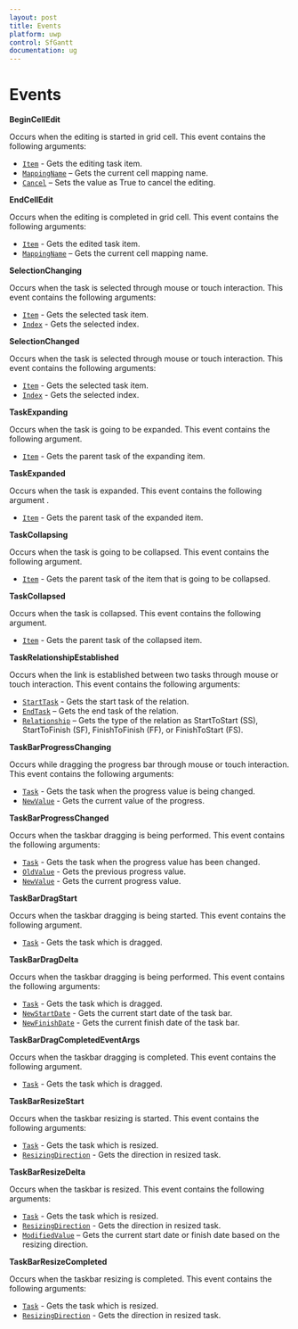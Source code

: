 ```yaml
---
layout: post
title: Events
platform: uwp
control: SfGantt
documentation: ug
---
```


# Events

**BeginCellEdit**

Occurs when the editing is started in grid cell. This event contains the following arguments:

* [`Item`](https://help.syncfusion.com/cr/cref_files/uwp/Syncfusion.SfGantt.UWP~Syncfusion.UI.Xaml.Gantt.BeginCellEditEventArgs~Item.html) - Gets the editing task item.
* [`MappingName`](https://help.syncfusion.com/cr/cref_files/uwp/Syncfusion.SfGantt.UWP~Syncfusion.UI.Xaml.Gantt.BeginCellEditEventArgs~MappingName.html) – Gets the current cell mapping name.
* [`Cancel`](https://help.syncfusion.com/cr/cref_files/uwp/Syncfusion.SfGantt.UWP~Syncfusion.UI.Xaml.Gantt.BeginCellEditEventArgs~IsCancel.html) – Sets the value as True to cancel the editing.

**EndCellEdit**

Occurs when the editing is completed in grid cell. This event contains the following arguments:

* [`Item`](https://help.syncfusion.com/cr/cref_files/uwp/Syncfusion.SfGantt.UWP~Syncfusion.UI.Xaml.Gantt.EndCellEditEventArgs~Item.html) - Gets the edited task item.
* [`MappingName`](https://help.syncfusion.com/cr/cref_files/uwp/Syncfusion.SfGantt.UWP~Syncfusion.UI.Xaml.Gantt.EndCellEditEventArgs~MappingName.html) – Gets the current cell mapping name.

**SelectionChanging**

Occurs when the task is selected through mouse or touch interaction. This event contains the following arguments:

* [`Item`](https://help.syncfusion.com/cr/cref_files/uwp/Syncfusion.SfGantt.UWP~Syncfusion.UI.Xaml.Gantt.SelectionChangingEventArgs~Item.html) - Gets the selected task item.
* [`Index`](https://help.syncfusion.com/cr/cref_files/uwp/Syncfusion.SfGantt.UWP~Syncfusion.UI.Xaml.Gantt.SelectionChangingEventArgs~Index.html) -  Gets the selected index.

**SelectionChanged**

Occurs when the task is selected through mouse or touch interaction. This event contains the following arguments:

* [`Item`](https://help.syncfusion.com/cr/cref_files/uwp/Syncfusion.SfGantt.UWP~Syncfusion.UI.Xaml.Gantt.SelectionChangedEventArgs~Item.html) - Gets the selected task item.
* [`Index`](https://help.syncfusion.com/cr/cref_files/uwp/Syncfusion.SfGantt.UWP~Syncfusion.UI.Xaml.Gantt.SelectionChangedEventArgs~Index.html) -  Gets the selected index.

**TaskExpanding**

Occurs when the task is going to be expanded. This event contains the following argument.

* [`Item`](https://help.syncfusion.com/cr/cref_files/uwp/Syncfusion.SfGantt.UWP~Syncfusion.UI.Xaml.Gantt.TaskExpandingEventArgs~Item.html) - Gets the parent task of the expanding item.

**TaskExpanded**

Occurs when the task is expanded. This event contains the following argument .

* [`Item`](https://help.syncfusion.com/cr/cref_files/uwp/Syncfusion.SfGantt.UWP~Syncfusion.UI.Xaml.Gantt.TaskExpandedEventArgs~Item.html) - Gets the parent task of the expanded item.

**TaskCollapsing**

Occurs when the task is going to be collapsed. This event contains the following argument.

* [`Item`](https://help.syncfusion.com/cr/cref_files/uwp/Syncfusion.SfGantt.UWP~Syncfusion.UI.Xaml.Gantt.TaskCollapsingEventArgs~Item.html) - Gets the parent task of the item that is going to be collapsed.

**TaskCollapsed**

Occurs when the task is collapsed. This event contains the following argument.

* [`Item`](https://help.syncfusion.com/cr/cref_files/uwp/Syncfusion.SfGantt.UWP~Syncfusion.UI.Xaml.Gantt.TaskCollapsedEventArgs~Item.html) - Gets the parent task of the collapsed item.

**TaskRelationshipEstablished**

Occurs when the link is established between two tasks through mouse or touch interaction. This event contains the following arguments:

* [`StartTask`](https://help.syncfusion.com/cr/cref_files/uwp/Syncfusion.SfGantt.UWP~Syncfusion.UI.Xaml.Gantt.TaskRelationshipEventArgs~StartTask.html) - Gets the start task of the relation.
* [`EndTask`](https://help.syncfusion.com/cr/cref_files/uwp/Syncfusion.SfGantt.UWP~Syncfusion.UI.Xaml.Gantt.TaskRelationshipEventArgs~EndTask.html) – Gets the end task of the relation.
* [`Relationship`](https://help.syncfusion.com/cr/cref_files/uwp/Syncfusion.SfGantt.UWP~Syncfusion.UI.Xaml.Gantt.TaskRelationshipEventArgs~Relationship.html) – Gets the type of the relation as StartToStart (SS), StartToFinish (SF), FinishToFinish (FF), or FinishToStart (FS).

**TaskBarProgressChanging**

Occurs while dragging the progress bar through mouse or touch interaction. This event contains the following arguments:

* [`Task`](https://help.syncfusion.com/cr/cref_files/uwp/Syncfusion.SfGantt.UWP~Syncfusion.UI.Xaml.Gantt.TaskBarProgressChangingEventArgs~Task.html) - Gets the task when the progress value is being changed.
* [`NewValue`](https://help.syncfusion.com/cr/cref_files/uwp/Syncfusion.SfGantt.UWP~Syncfusion.UI.Xaml.Gantt.TaskBarProgressChangingEventArgs~NewValue.html) - Gets the current value of the progress.

**TaskBarProgressChanged**

Occurs when the taskbar dragging is being performed. This event contains the following arguments:

* [`Task`](https://help.syncfusion.com/cr/cref_files/uwp/Syncfusion.SfGantt.UWP~Syncfusion.UI.Xaml.Gantt.TaskBarProgressChangedEventArgs~Task.html) - Gets the task  when the progress value has been changed.
* [`OldValue`](https://help.syncfusion.com/cr/cref_files/uwp/Syncfusion.SfGantt.UWP~Syncfusion.UI.Xaml.Gantt.TaskBarProgressChangedEventArgs~OldValue.html) - Gets the previous progress value.
* [`NewValue`](https://help.syncfusion.com/cr/cref_files/uwp/Syncfusion.SfGantt.UWP~Syncfusion.UI.Xaml.Gantt.TaskBarProgressChangedEventArgs~NewValue.html) - Gets the current progress value.

**TaskBarDragStart**

Occurs when the taskbar dragging is being started. This event contains the following argument.

* [`Task`](https://help.syncfusion.com/cr/cref_files/uwp/Syncfusion.SfGantt.UWP~Syncfusion.UI.Xaml.Gantt.TaskBarDragStartEventArgs~Task.html) - Gets the task which is dragged.

**TaskBarDragDelta**

Occurs when the taskbar dragging is being performed. This event contains the following arguments:

* [`Task`](https://help.syncfusion.com/cr/cref_files/uwp/Syncfusion.SfGantt.UWP~Syncfusion.UI.Xaml.Gantt.TaskBarDragDeltaEventArgs~Task.html) - Gets the task which is dragged.
* [`NewStartDate`](https://help.syncfusion.com/cr/cref_files/uwp/Syncfusion.SfGantt.UWP~Syncfusion.UI.Xaml.Gantt.TaskBarDragDeltaEventArgs~NewStartDate.html) - Gets the current start date of the task bar.
* [`NewFinishDate`](https://help.syncfusion.com/cr/cref_files/uwp/Syncfusion.SfGantt.UWP~Syncfusion.UI.Xaml.Gantt.TaskBarDragDeltaEventArgs~NewFinishDate.html) - Gets the current finish date of the task bar.

**TaskBarDragCompletedEventArgs**

Occurs when the taskbar dragging is completed. This event contains the following argument.

* [`Task`](https://help.syncfusion.com/cr/cref_files/uwp/Syncfusion.SfGantt.UWP~Syncfusion.UI.Xaml.Gantt.TaskBarDragCompletedEventArgs~Task.html) - Gets the task which is dragged.

**TaskBarResizeStart**

Occurs when the taskbar resizing is started. This event contains the following arguments:

* [`Task`](https://help.syncfusion.com/cr/cref_files/uwp/Syncfusion.SfGantt.UWP~Syncfusion.UI.Xaml.Gantt.TaskBarResizeStartEventArgs~Task.html) - Gets the task which is resized.
* [`ResizingDirection`](https://help.syncfusion.com/cr/cref_files/uwp/Syncfusion.SfGantt.UWP~Syncfusion.UI.Xaml.Gantt.TaskBarResizeStartEventArgs~ResizingDirection.html) - Gets the direction in resized task.

**TaskBarResizeDelta**

Occurs when the taskbar is resized. This event contains the following arguments:

* [`Task`](https://help.syncfusion.com/cr/cref_files/uwp/Syncfusion.SfGantt.UWP~Syncfusion.UI.Xaml.Gantt.TaskBarResizeDeltaEventArgs~Task.html) - Gets the task which is resized.
* [`ResizingDirection`](https://help.syncfusion.com/cr/cref_files/uwp/Syncfusion.SfGantt.UWP~Syncfusion.UI.Xaml.Gantt.TaskBarResizeDeltaEventArgs~ResizingDirection.html) - Gets the direction in resized task.
* [`ModifiedValue`](https://help.syncfusion.com/cr/cref_files/uwp/Syncfusion.SfGantt.UWP~Syncfusion.UI.Xaml.Gantt.TaskBarResizeDeltaEventArgs~ModifiedValue.html) – Gets the current start date or finish date based on the resizing direction.

**TaskBarResizeCompleted**

Occurs when the taskbar resizing is completed. This event contains the following arguments:

* [`Task`](https://help.syncfusion.com/cr/cref_files/uwp/Syncfusion.SfGantt.UWP~Syncfusion.UI.Xaml.Gantt.TaskBarResizeCompletedEventArgs~Task.html) - Gets the task which is resized.
* [`ResizingDirection`](https://help.syncfusion.com/cr/cref_files/uwp/Syncfusion.SfGantt.UWP~Syncfusion.UI.Xaml.Gantt.TaskBarResizeCompletedEventArgs~ResizingDirection.html) - Gets the direction in resized task.


